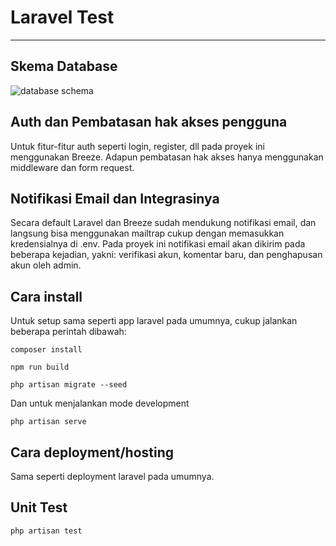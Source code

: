 # Laravel Test

---

## Skema Database
<img src="https://github.com/okanemo/M.-Iqbal-Effendi/blob/main/docs/db.png" alt="database schema">

## Auth dan Pembatasan hak akses pengguna
Untuk fitur-fitur auth seperti login, register, dll pada proyek ini menggunakan Breeze. Adapun pembatasan hak akses hanya menggunakan middleware dan form request.

## Notifikasi Email dan Integrasinya
Secara default Laravel dan Breeze sudah mendukung notifikasi email, dan langsung bisa menggunakan mailtrap cukup dengan memasukkan kredensialnya di .env.
Pada proyek ini notifikasi email akan dikirim pada beberapa kejadian, yakni: verifikasi akun, komentar baru, dan penghapusan akun oleh admin.

## Cara install
Untuk setup sama seperti app laravel pada umumnya, cukup jalankan beberapa perintah dibawah:
```shell
composer install
```

```shell
npm run build
```

```shell
php artisan migrate --seed
```

Dan untuk menjalankan mode development
```shell
php artisan serve
```

## Cara deployment/hosting
Sama seperti deployment laravel pada umumnya.

## Unit Test
```shell
php artisan test
```

